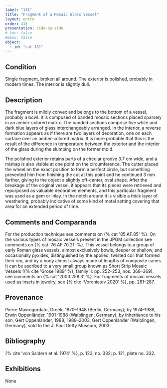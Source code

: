 ```yaml
---
label: "131"
title: "Fragment of a Mosaic Glass Vessel"
layout: entry
order: 415
presentation: side-by-side
# toc: false
#menu: false 
object:
  - id: "cat-131"
---
```


## Condition

Single fragment, broken all around. The exterior is polished, probably in modern times. The interior is slightly dull.

## Description

The fragment is mildly convex and belongs to the bottom of a vessel, probably a bowl. It is composed of banded mosaic sections placed sparsely in an amber-colored matrix. The banded sections comprise five white and dark blue layers of glass interchangeably arranged. In the interior, a reverse formation appears as if there are two layers of decoration, one on each surface over an amber-colored matrix. It is more probable that this is the result of the difference in temperature between the exterior and the interior of the glass during the slumping on the former mold.

The polished exterior retains parts of a circular groove 3.7 cm wide, and a mishap is also visible at one point on the circumference. The cutter placed the wheel on the exact position to form a perfect circle, but something prevented him from finishing the cut at this point and he continued 3 mm farther, giving to the object a slightly off-center, oval shape. After the breakage of the original vessel, it appears that its pieces were retrieved and repurposed as valuable decorative elements, and this particular fragment was used as a gem or inlay. In the notch around it is visible a thick layer of weathering, probably indicative of some kind of metal setting covering that area for an extended period of time.

## Comments and Comparanda

For the production technique see comments on {% cat '85.AF.85' %}. On the various types of mosaic vessels present in the JPGM collection see comments on {% cat '76.AF.70.21' %}. This vessel belongs to a group of early Roman glass vessels, almost exclusively bowls, deeper or shallow, and occasionally pyxides, distinguished by the applied, twisted coil that formed their rim, and by a body almost always made of lengths of composite canes. It can be ascribed to a very small group known as Short Strip Mosaic Vessels ({% cite 'Grose 1989' %}, family II: pp. 252–253, nos. 368–369); see comments on {% cat '2003.258.3' %}. For fragments of mosaic vessels used as insets in jewelry, see {% cite 'Voroniatov 2020' %}, pp. 281–287.

## Provenance

Pierre Mavrogordato, Greek, 1870–1948 (Berlin, Germany); by 1974–1988, Erwin Oppenländer, 1901–1988 (Waiblingen, Germany), by inheritance to his son, Gert Oppenländer, 1988; 1988–2003, Gert Oppenländer (Waiblingen, Germany), sold to the J. Paul Getty Museum, 2003

## Bibliography

{% cite 'von Saldern et al. 1974' %}, p. 123, no. 332; p. 121, plate no. 332.

## Exhibitions

None